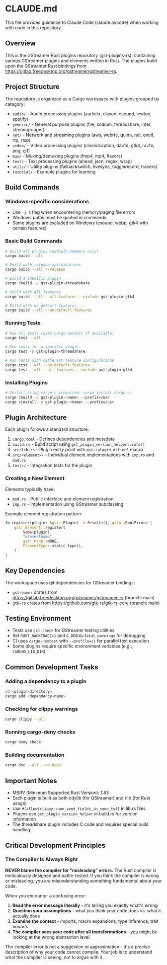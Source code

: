 # CLAUDE.md

This file provides guidance to Claude Code (claude.ai/code) when working with code in this repository.

## Overview

This is the GStreamer Rust plugins repository (gst-plugins-rs), containing various GStreamer plugins and elements written in Rust. The plugins build upon the GStreamer Rust bindings from https://gitlab.freedesktop.org/gstreamer/gstreamer-rs.

## Project Structure

The repository is organized as a Cargo workspace with plugins grouped by category:
- `audio/` - Audio processing plugins (audiofx, claxon, csound, lewton, spotify)
- `generic/` - General purpose plugins (file, sodium, threadshare, inter, streamgrouper)
- `net/` - Network and streaming plugins (aws, webrtc, quinn, ndi, onvif, rtp, rtsp)
- `video/` - Video processing plugins (closedcaption, dav1d, gtk4, rav1e, png, gif)
- `mux/` - Muxing/demuxing plugins (fmp4, mp4, flavors)
- `text/` - Text processing plugins (ahead, json, regex, wrap)
- `utils/` - Utility plugins (fallbackswitch, livesync, togglerecord, tracers)
- `tutorial/` - Example plugins for learning

## Build Commands

### Windows-specific considerations
- Use `-j 1` flag when encountering memory/paging file errors
- Windows paths must be quoted in commands
- Some plugins are excluded on Windows (csound, webp, gtk4 with certain features)

### Basic Build Commands
```bash
# Build all plugins (default members only)
cargo build --all

# Build with release optimizations
cargo build --all --release

# Build a specific plugin
cargo cbuild -p gst-plugin-threadshare

# Build with all features
cargo build --all --all-features --exclude gst-plugin-gtk4

# Build with no default features
cargo build --all --no-default-features
```

### Running Tests
```bash
# Run all tests (uses cargo-nextest if available)
cargo test --all

# Run tests for a specific plugin
cargo test -p gst-plugin-threadshare

# Run tests with different feature configurations
cargo test --all --no-default-features
cargo test --all --all-features --exclude gst-plugin-gtk4
```

### Installing Plugins
```bash
# Install using cargo-c (required: cargo install cargo-c)
cargo cbuild -p gst-plugin-<name> --prefix=/usr
cargo cinstall -p gst-plugin-<name> --prefix=/usr
```

## Plugin Architecture

Each plugin follows a standard structure:
1. `Cargo.toml` - Defines dependencies and metadata
2. `build.rs` - Build script using `gst_plugin_version_helper::info()`
3. `src/lib.rs` - Plugin entry point with `gst::plugin_define!` macro
4. `src/<element>/` - Individual element implementations with `imp.rs` and `mod.rs`
5. `tests/` - Integration tests for the plugin

### Creating a New Element

Elements typically have:
- `mod.rs` - Public interface and element registration
- `imp.rs` - Implementation using GStreamer subclassing

Example element registration pattern:
```rust
fn register(plugin: &gst::Plugin) -> Result<(), glib::BoolError> {
    gst::Element::register(
        Some(plugin),
        "elementname",
        gst::Rank::NONE,
        ElementType::static_type(),
    )
}
```

## Key Dependencies

The workspace uses git dependencies for GStreamer bindings:
- `gstreamer` crates from https://gitlab.freedesktop.org/gstreamer/gstreamer-rs (branch: main)
- `gtk-rs` crates from https://github.com/gtk-rs/gtk-rs-core (branch: main)

## Testing Environment

- Tests use `gst-check` for GStreamer testing utilities
- Set `RUST_BACKTRACE=1` and `G_DEBUG=fatal_warnings` for debugging
- CI uses `cargo-nextest` with `--profile=ci` for parallel test execution
- Some plugins require specific environment variables (e.g., `CSOUND_LIB_DIR`)

## Common Development Tasks

### Adding a dependency to a plugin
```bash
cd <plugin-directory>
cargo add <dependency-name>
```

### Checking for clippy warnings
```bash
cargo clippy --all
```

### Running cargo-deny checks
```bash
cargo deny check
```

### Building documentation
```bash
cargo doc --all --no-deps
```

## Important Notes

- MSRV (Minimum Supported Rust Version): 1.83
- Each plugin is built as both cdylib (for GStreamer) and rlib (for Rust usage)
- Use `#[allow(clippy::non_send_fields_in_send_ty)]` in lib.rs files
- Plugins use `gst_plugin_version_helper` in build.rs for version information
- The threadshare plugin includes C code and requires special build handling

## Critical Development Principles

### The Compiler Is Always Right
**NEVER blame the compiler for "misleading" errors.** The Rust compiler is meticulously designed and battle-tested. If you think the compiler is wrong or misleading, you are misunderstanding something fundamental about your code.

When you encounter a confusing error:
1. **Read the error message literally** - it's telling you exactly what's wrong
2. **Question your assumptions** - what you think your code does vs. what it actually does
3. **Examine the context** - imports, macro expansions, type inference, trait bounds
4. **The compiler sees your code after all transformations** - you might be looking at the wrong abstraction level

The compiler error is not a suggestion or approximation - it's a precise description of why your code cannot compile. Your job is to understand what the compiler is seeing, not to argue with it.